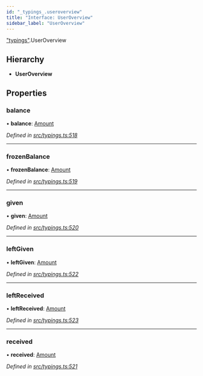 ```yaml
---
id: "_typings_.useroverview"
title: "Interface: UserOverview"
sidebar_label: "UserOverview"
---
```


["typings"](../modules/_typings_.md).UserOverview

## Hierarchy

* **UserOverview**

## Properties

### balance

•  **balance**: [Amount](_typings_.amount.md)

*Defined in [src/typings.ts:518](https://github.com/trustlines-protocol/clientlib/blob/a897659/src/typings.ts#L518)*

___

### frozenBalance

•  **frozenBalance**: [Amount](_typings_.amount.md)

*Defined in [src/typings.ts:519](https://github.com/trustlines-protocol/clientlib/blob/a897659/src/typings.ts#L519)*

___

### given

•  **given**: [Amount](_typings_.amount.md)

*Defined in [src/typings.ts:520](https://github.com/trustlines-protocol/clientlib/blob/a897659/src/typings.ts#L520)*

___

### leftGiven

•  **leftGiven**: [Amount](_typings_.amount.md)

*Defined in [src/typings.ts:522](https://github.com/trustlines-protocol/clientlib/blob/a897659/src/typings.ts#L522)*

___

### leftReceived

•  **leftReceived**: [Amount](_typings_.amount.md)

*Defined in [src/typings.ts:523](https://github.com/trustlines-protocol/clientlib/blob/a897659/src/typings.ts#L523)*

___

### received

•  **received**: [Amount](_typings_.amount.md)

*Defined in [src/typings.ts:521](https://github.com/trustlines-protocol/clientlib/blob/a897659/src/typings.ts#L521)*

